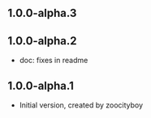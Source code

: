 ## 1.0.0-alpha.3

## 1.0.0-alpha.2

- doc: fixes in readme

## 1.0.0-alpha.1

- Initial version, created by zoocityboy
